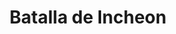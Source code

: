 ﻿---
title: "Batalla de Incheon"
permalink: periodes_996.html
layout: periode
dataInici: 1950-09-10
dataFi: 1950-09-19
sidebar: periodes
pares:
  - 377:
    title: "Guerra de Corea"
    dataInici: "(1950-06-25)"
    dataFi: "(1953-07-27)"

fills:
jocsPrincipals:
  - title: "Inchon: MacArthur's Gambit"
    bggId: 10346
    dataInici: 
    dataFi: 

jocsEscenaris:
jocsEpoca:
jocsEpocaEscenaris:
---
